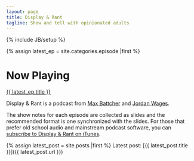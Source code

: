 ```yaml
---
layout: page
title: Display & Rant
tagline: Show and tell with opinionated adults
---
```

{% include JB/setup %}

{% assign latest_ep = site.categories.episode |first %}
<div class="jumbotron">
  <div class="container">
     <h1>Now Playing</h1>
     <p><a href="{{ latest_ep.url }}">{{ latest_ep.title }}</a></p>
  </div>
</div>

Display & Rant is a podcast from [Max Battcher][mjb] and [Jordan
Wages][jkw].

[jkw]: http://jordanwages.com
[mjb]: http://worldmaker.net

The show notes for each episode are collected as slides and the
recommended format is one synchronized with the slides. For those that
prefer old school audio and mainstream podcast software, you can
[subscribe to Display & Rant on iTunes][itunes].

[itunes]: http://dsplynrnt.com/itunes

{% assign latest_post = site.posts |first %}
Latest post: [{{ latest_post.title }}]({{ latest_post.url }})

<!-- vim: ai spell tw=72: -->
